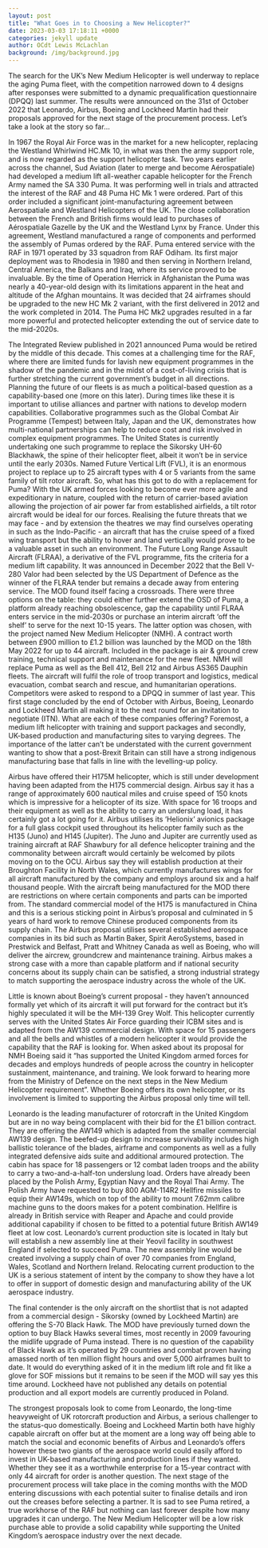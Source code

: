 ```yaml
---
layout: post
title: "What Goes in to Choosing a New Helicopter?"
date: 2023-03-03 17:18:11 +0000
categories: jekyll update
author: OCdt Lewis McLachlan
background: /img/background.jpg
---
```


The search for the UK’s New Medium Helicopter is well underway to replace the aging Puma fleet, with the competition narrowed down to 4 designs after responses were submitted to a dynamic prequalification questionnaire (DPQQ) last summer. The results were announced on the 31st of October 2022 that Leonardo, Airbus, Boeing and Lockheed Martin had their proposals approved for the next stage of the procurement process. Let’s take a look at the story so far…

In 1967 the Royal Air Force was in the market for a new helicopter, replacing the Westland Whirlwind HC.Mk 10, in what was then the army support role, and is now regarded as the support helicopter task. Two years earlier across the channel, Sud Aviation (later to merge and become Aérospatiale) had developed a medium lift all-weather capable helicopter for the French Army named the SA 330 Puma. It was performing well in trials and attracted the interest of the RAF and 48 Puma HC Mk 1 were ordered. Part of this order included a significant joint-manufacturing agreement between Aerospatiale and Westland Helicopters of the UK. The close collaboration between the French and British firms would lead to purchases of Aérospatiale Gazelle by the UK and the Westland Lynx by France. Under this agreement, Westland manufactured a range of components and performed the assembly of Pumas ordered by the RAF. Puma entered service with the RAF in 1971 operated by 33 squadron from RAF Odiham. Its first major deployment was to Rhodesia in 1980 and then serving in Northern Ireland, Central America, the Balkans and Iraq, where its service proved to be invaluable. By the time of Operation Herrick in Afghanistan the Puma was nearly a 40-year-old design with its limitations apparent in the heat and altitude of the Afghan mountains. It was decided that 24 airframes should be upgraded to the new HC Mk 2 variant, with the first delivered in 2012 and the work completed in 2014. The Puma HC Mk2 upgrades resulted in a far more powerful and protected helicopter extending the out of service date to the mid-2020s.

The Integrated Review published in 2021 announced Puma would be retired by the middle of this decade. This comes at a challenging time for the RAF, where there are limited funds for lavish new equipment programmes in the shadow of the pandemic and in the midst of a cost-of-living crisis that is further stretching the current government’s budget in all directions. Planning the future of our fleets is as much a political-based question as a capability-based one (more on this later). During times like these it is important to utilise alliances and partner with nations to develop modern capabilities. Collaborative programmes such as the Global Combat Air Programme (Tempest) between Italy, Japan and the UK, demonstrates how multi-national partnerships can help to reduce cost and risk involved in complex equipment programmes. The United States is currently undertaking one such programme to replace the Sikorsky UH-60 Blackhawk, the spine of their helicopter fleet, albeit it won’t be in service until the early 2030s. Named Future Vertical Lift (FVL), it is an enormous project to replace up to 25 aircraft types with 4 or 5 variants from the same family of tilt rotor aircraft. So, what has this got to do with a replacement for Puma? With the UK armed forces looking to become ever more agile and expeditionary in nature, coupled with the return of carrier-based aviation allowing the projection of air power far from established airfields, a tilt rotor aircraft would be ideal for our forces. Realising the future threats that we may face - and by extension the theatres we may find ourselves operating in such as the Indo-Pacific - an aircraft that has the cruise speed of a fixed wing transport but the ability to hover and land vertically would prove to be a valuable asset in such an environment. The Future Long Range Assault Aircraft (FLRAA), a derivative of the FVL programme, fits the criteria for a medium lift capability. It was announced in December 2022 that the Bell V-280 Valor had been selected by the US Department of Defence as the winner of the FLRAA tender but remains a decade away from entering service. The MOD found itself facing a crossroads. There were three options on the table: they could either further extend the OSD of Puma, a platform already reaching obsolescence, gap the capability until FLRAA enters service in the mid-2030s or purchase an interim aircraft ‘off the shelf’ to serve for the next 10-15 years. The latter option was chosen, with the project named New Medium Helicopter (NMH).
A contract worth between £900 million to £1.2 billion was launched by the MOD on the 18th May 2022 for up to 44 aircraft. Included in the package is air & ground crew training, technical support and maintenance for the new fleet. NMH will replace Puma as well as the Bell 412, Bell 212 and Airbus AS365 Dauphin fleets. The aircraft will fulfil the role of troop transport and logistics, medical evacuation, combat search and rescue, and humanitarian operations. Competitors were asked to respond to a DPQQ in summer of last year. This first stage concluded by the end of October with Airbus, Boeing, Leonardo and Lockheed Martin all making it to the next round for an invitation to negotiate (ITN). What are each of these companies offering? Foremost, a medium lift helicopter with training and support packages and secondly, UK-based production and manufacturing sites to varying degrees. The importance of the latter can’t be understated with the current government wanting to show that a post-Brexit Britain can still have a strong indigenous manufacturing base that falls in line with the levelling-up policy.

Airbus have offered their H175M helicopter, which is still under development having been adapted from the H175 commercial design. Airbus say it has a range of approximately 600 nautical miles and cruise speed of 150 knots which is impressive for a helicopter of its size. With space for 16 troops and their equipment as well as the ability to carry an underslung load, it has certainly got a lot going for it. Airbus utilises its ‘Helionix’ avionics package for a full glass cockpit used throughout its helicopter family such as the H135 (Juno) and H145 (Jupiter). The Juno and Jupiter are currently used as training aircraft at RAF Shawbury for all defence helicopter training and the commonality between aircraft would certainly be welcomed by pilots moving on to the OCU. Airbus say they will establish production at their Broughton Facility in North Wales, which currently manufactures wings for all aircraft manufactured by the company and employs around six and a half thousand people. With the aircraft being manufactured for the MOD there are restrictions on where certain components and parts can be imported from. The standard commercial model of the H175 is manufactured in China and this is a serious sticking point in Airbus’s proposal and culminated in 5 years of hard work to remove Chinese produced components from its supply chain. The Airbus proposal utilises several established aerospace companies in its bid such as Martin Baker, Spirit AeroSystems, based in Prestwick and Belfast, Pratt and Whitney Canada as well as Boeing, who will deliver the aircrew, groundcrew and maintenance training. Airbus makes a strong case with a more than capable platform and if national security concerns about its supply chain can be satisfied, a strong industrial strategy to match supporting the aerospace industry across the whole of the UK.

Little is known about Boeing’s current proposal - they haven’t announced formally yet which of its aircraft it will put forward for the contract but it’s highly speculated it will be the MH-139 Grey Wolf. This helicopter currently serves with the United States Air Force guarding their ICBM sites and is adapted from the AW139 commercial design. With space for 15 passengers and all the bells and whistles of a modern helicopter it would provide the capability that the RAF is looking for. When asked about its proposal for NMH Boeing said it “has supported the United Kingdom armed forces for decades and employs hundreds of people across the country in helicopter sustainment, maintenance, and training. We look forward to hearing more from the Ministry of Defence on the next steps in the New Medium Helicopter requirement”. Whether Boeing offers its own helicopter, or its involvement is limited to supporting the Airbus proposal only time will tell.

Leonardo is the leading manufacturer of rotorcraft in the United Kingdom but are in no way being complacent with their bid for the £1 billion contract. They are offering the AW149 which is adapted from the smaller commercial AW139 design. The beefed-up design to increase survivability includes high ballistic tolerance of the blades, airframe and components as well as a fully integrated defensive aids suite and additional armoured protection. The cabin has space for 18 passengers or 12 combat laden troops and the ability to carry a two-and-a-half-ton underslung load. Orders have already been placed by the Polish Army, Egyptian Navy and the Royal Thai Army. The Polish Army have requested to buy 800 AGM-114R2 Hellfire missiles to equip their AW149s, which on top of the ability to mount 7.62mm calibre machine guns to the doors makes for a potent combination. Hellfire is already in British service with Reaper and Apache and could provide additional capability if chosen to be fitted to a potential future British AW149 fleet at low cost. Leonardo’s current production site is located in Italy but will establish a new assembly line at their Yeovil facility in southwest England if selected to succeed Puma. The new assembly line would be created involving a supply chain of over 70 companies from England, Wales, Scotland and Northern Ireland. Relocating current production to the UK is a serious statement of intent by the company to show they have a lot to offer in support of domestic design and manufacturing ability of the UK aerospace industry.

The final contender is the only aircraft on the shortlist that is not adapted from a commercial design - Sikorsky (owned by Lockheed Martin) are offering the S-70 Black Hawk. The MOD have previously turned down the option to buy Black Hawks several times, most recently in 2009 favouring the midlife upgrade of Puma instead. There is no question of the capability of Black Hawk as it’s operated by 29 countries and combat proven having amassed north of ten million flight hours and over 5,000 airframes built to date. It would do everything asked of it in the medium lift role and fit like a glove for SOF missions but it remains to be seen if the MOD will say yes this time around. Lockheed have not published any details on potential production and all export models are currently produced in Poland.

The strongest proposals look to come from Leonardo, the long-time heavyweight of UK rotorcraft production and Airbus, a serious challenger to the status-quo domestically. Boeing and Lockheed Martin both have highly capable aircraft on offer but at the moment are a long way off being able to match the social and economic benefits of Airbus and Leonardo’s offers however these two giants of the aerospace world could easily afford to invest in UK-based manufacturing and production lines if they wanted. Whether they see it as a worthwhile enterprise for a 15-year contract with only 44 aircraft for order is another question. The next stage of the procurement process will take place in the coming months with the MOD entering discussions with each potential suiter to finalise details and iron out the creases before selecting a partner. It is sad to see Puma retired, a true workhorse of the RAF but nothing can last forever despite how many upgrades it can undergo. The New Medium Helicopter will be a low risk purchase able to provide a solid capability while supporting the United Kingdom’s aerospace industry over the next decade.
